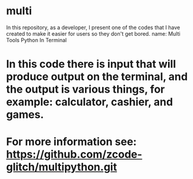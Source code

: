 # multi
In this repository, as a developer, I present one of the codes that I have created to make it easier for users so they don't get bored.
name: Multi Tools Python In Terminal
# In this code there is input that will produce output on the terminal, and the output is various things, for example: calculator, cashier, and games.
# For more information see: https://github.com/zcode-glitch/multipython.git
